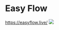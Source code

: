 # Easy Flow
https://easyflow.live/
![](https://res.cloudinary.com/easyflowlive/image/upload/v1594380614/assets/github/easyflow.png?raw=true)

<br/>
<br/>



<!--
**delete/delete** is a ✨ _special_ ✨ repository because its `README.md` (this file) appears on your GitHub profile.

Here are some ideas to get you started:

- 🔭 I’m currently working on ...
- 🌱 I’m currently learning ...
- 👯 I’m looking to collaborate on ...
- 🤔 I’m looking for help with ...
- 💬 Ask me about ...
- 📫 How to reach me: ...
- 😄 Pronouns: ...
- ⚡ Fun fact: ...
-->

